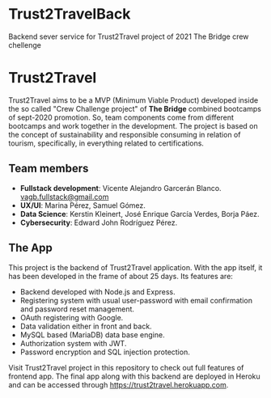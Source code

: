 # Trust2TravelBack
Backend sever service for Trust2Travel project of 2021 The Bridge crew chellenge

# Trust2Travel

Trust2Travel aims to be a MVP (Minimum Viable Product) developed inside the so called "Crew Challenge project" of **The Bridge** combined bootcamps of sept-2020 promotion. So, team components come from different bootcamps and work together in the development.
The project is based on the concept of sustainability and responsible consuming in relation of tourism, specifically, in everything related to certifications.


## Team members

 - **Fullstack development**: Vicente Alejandro Garcerán Blanco. [vagb.fullstack@gmail.com]()
 - **UX/UI**: Marina Pérez, Samuel Gómez.
 - **Data Science**: Kerstin Kleinert, José Enrique García Verdes, Borja Páez.
 - **Cybersecurity**: Edward John Rodríguez Pérez.


## The App

This project is the backend of Trust2Travel application.
With the app itself, it has been developed in the frame of about 25 days.
Its features are:
 * Backend developed with Node.js and Express.
 * Registering system with usual user-password with email confirmation and password reset management.
 * OAuth registering with Google.
 * Data validation either in front and back.
 * MySQL based (MariaDB) data base engine.
 * Authorization system with JWT.
 * Password encryption and SQL injection protection.
 
Visit Trust2Travel project in this repository to check out full features of frontend app.
The final app along with this backend are deployed in Heroku and can be accessed through https://trust2travel.herokuapp.com.

